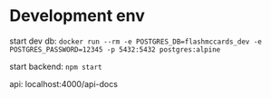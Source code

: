# Development env

start dev db:
`docker run --rm -e POSTGRES_DB=flashmccards_dev -e POSTGRES_PASSWORD=12345 -p 5432:5432 postgres:alpine`

start backend:
`npm start`

api:
localhost:4000/api-docs
